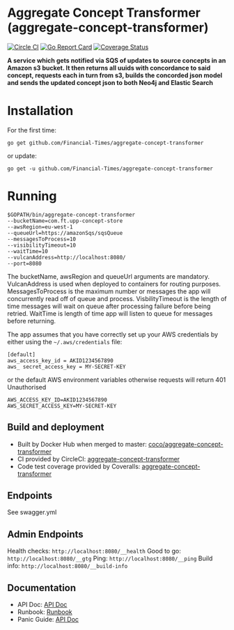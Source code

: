 # Aggregate Concept Transformer (aggregate-concept-transformer)

[![Circle CI](https://circleci.com/gh/Financial-Times/aggregate-concept-transformer/tree/master.png?style=shield)](https://circleci.com/gh/Financial-Times/aggregate-concept-transformer/tree/master) [![Go Report Card](https://goreportcard.com/badge/github.com/Financial-Times/aggregate-concept-transformer)](https://goreportcard.com/report/github.com/Financial-Times/aggregate-concept-transformer) [![Coverage Status](https://coveralls.io/repos/github/Financial-Times/aggregate-concept-transformer/badge.svg)](https://coveralls.io/github/Financial-Times/aggregate-concept-transformer)

__A service which gets notified via SQS of updates to source concepts in an Amazon s3 bucket. It then returns all uuids with concordance to said concept, requests each in turn from s3, builds the concorded json model and sends the updated concept json to both Neo4j and Elastic Search__

# Installation

For the first time:

`go get github.com/Financial-Times/aggregate-concept-transformer`

or update:

`go get -u github.com/Financial-Times/aggregate-concept-transformer`

# Running

```
$GOPATH/bin/aggregate-concept-transformer
--bucketName=com.ft.upp-concept-store     
--awsRegion=eu-west-1
--queueUrl=https://amazonSqs/sqsQueue
--messagesToProcess=10
--visibilityTimeout=10
--waitTime=10
--vulcanAddress=http://localhost:8080/
--port=8080
```


The bucketName, awsRegion and queueUrl arguments are mandatory. 
VulcanAddress is used when deployed to containers for routing purposes. 
MessagesToProcess is the maximum number or messages the app will concurrently read off of queue and process.
VisbilityTimeout is the length of time messages will wait on queue after processing failure before being retried.
WaitTime is length of time app will listen to queue for messages before returning.

The app assumes that you have correctly set up your AWS credentials by either using the `~/.aws/credentials` file:

```
[default]
aws_access_key_id = AKID1234567890
aws_ secret_access_key = MY-SECRET-KEY
```

or the default AWS environment variables otherwise requests will return 401 Unauthorised

```
AWS_ACCESS_KEY_ID=AKID1234567890
AWS_SECRET_ACCESS_KEY=MY-SECRET-KEY
``` 

## Build and deployment

* Built by Docker Hub when merged to master: [coco/aggregate-concept-transformer](https://hub.docker.com/r/coco/aggregate-concept-transformer/)
* CI provided by CircleCI: [aggregate-concept-transformer](https://circleci.com/gh/Financial-Times/aggregate-concept-transformer)
* Code test coverage provided by Coveralls: [aggregate-concept-transformer](https://coveralls.io/github/Financial-Times/aggregate-concept-transformer)

## Endpoints

See swagger.yml

## Admin Endpoints

Health checks: `http://localhost:8080/__health`
Good to go: `http://localhost:8080/__gtg`
Ping: `http://localhost:8080/__ping`
Build info: `http://localhost:8080/__build-info`

## Documentation

* API Doc: [API Doc](https://docs.google.com/document/d/1FSJBuAq_cncxqr-qsuzQMRcrejiPHWc41cnrpiJ3Gsc/edit)
* Runbook: [Runbook](https://dewey.ft.com/aggregate-concept-transformer.html)
* Panic Guide: [API Doc](https://docs.google.com/document/d/1FSJBuAq_cncxqr-qsuzQMRcrejiPHWc41cnrpiJ3Gsc/edit)
